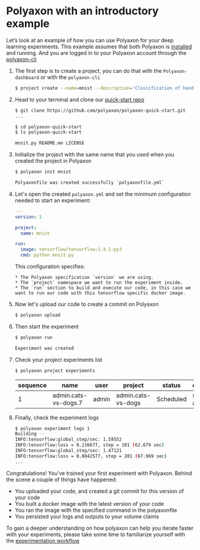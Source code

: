 # Polyaxon with an introductory example


Let’s look at an example of how you can use Polyaxon for your deep learning experiments.
This example assumes that both Polyaxon is [installed](installation/introduction) and running.
And you are logged in to your Polyaxon account through the [polyaxon-cli](polyaxon_cli/commands)

1. The first step is to create a project, you can do that with the `Polyaxon-dashboard` or with the `polyaxon-cli`

    ```bash
    $ project create --name=mnist --description='Classification of handwritten images.'
    ```

2. Head to your terminal and clone our [quick-start repo](https://github.com/polyaxon/polyaxon-quick-start)

    ```bash
    $ git clone https://github.com/polyaxon/polyaxon-quick-start.git
    ...

    $ cd polyaxon-quick-start
    $ ls polyaxon-quick-start

    mnsit.py README.me LICENSE
    ```

3. Initialize the project with the same name that you used when you created the project in Polyaxon

    ```bash
    $ polyaxon init mnist

    Polyaxonfile was created successfully `polyaxonfile.yml`
    ```

4. Let's open the created `polyaxon.yml` and set the minimum configuration needed to start an experiment:

    ```yaml
    ---
    version: 1

    project:
      name: mnist

    run:
      image: tensorflow/tensorflow:1.4.1-py3
      cmd: python mnsit.py
    ```

    This configuration specifies:

       * The Polyaxon specification `version` we are using.
       * The `project` namespace we want to run the experiment inside.
       * The `run` section to build and execute our code, in this case we want to run our code with this tensorflow specific docker image.

5. Now let's upload our code to create a commit on Polyaxon

    ```bash
    $ polyaxon upload
    ```

6. Then start the experiment

    ```bash
    $ polyaxon run

    Experiment was created
    ```

7. Check your project experiments list

    ```bash
    $ polyaxon project experiments
    ```

    sequence | name | user | project | status | created_at
    ---------|------|------|---------|--------|-----------
    1 | admin.cats-vs-dogs.7 | admin | admin.cats-vs-dogs | Scheduled | seconds ago


8. Finally, check the experiment logs

    ```bash
    $ polyaxon experiment logs 1
    Building --
    INFO:tensorflow:global_step/sec: 1.59552
    INFO:tensorflow:loss = 0.116677, step = 101 (62.679 sec)
    INFO:tensorflow:global_step/sec: 1.47121
    INFO:tensorflow:loss = 0.0842577, step = 201 (67.969 sec)
    ...
    ```

Congratulations! You've trained your first experiment with Polyaxon. Behind the scene a couple of things have happened:

 * You uploaded your code, and created a git commit for this version of your code
 * You built a docker image with the latest version of your code
 * You ran the image with the specified command in the polyaxonfile
 * You persisted your logs and outputs to your volume claims

To gain a deeper understanding on how polyaxon can help you iterate faster with your experiments,
please take some time to familiarize yourself with the [experimentation workflow](experimentation/concepts)
